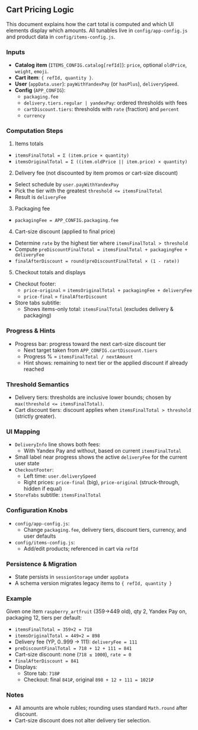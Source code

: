 ## Cart Pricing Logic

This document explains how the cart total is computed and which UI elements display which amounts. All tunables live in `config/app-config.js` and product data in `config/items-config.js`.

### Inputs
- **Catalog item** (`ITEMS_CONFIG.catalog[refId]`): `price`, optional `oldPrice`, `weight`, `emoji`.
- **Cart item**: `{ refId, quantity }`.
- **User** (`appData.user`): `payWithYandexPay` (or `hasPlus`), `deliverySpeed`.
- **Config** (`APP_CONFIG`):
  - `packaging.fee`
  - `delivery.tiers.regular | yandexPay`: ordered thresholds with fees
  - `cartDiscount.tiers`: thresholds with `rate` (fraction) and `percent`
  - `currency`

### Computation Steps
1) Items totals
- `itemsFinalTotal = Σ (item.price × quantity)`
- `itemsOriginalTotal = Σ ((item.oldPrice || item.price) × quantity)`

2) Delivery fee (not discounted by item promos or cart-size discount)
- Select schedule by `user.payWithYandexPay`
- Pick the tier with the greatest `threshold <= itemsFinalTotal`
- Result is `deliveryFee`

3) Packaging fee
- `packagingFee = APP_CONFIG.packaging.fee`

4) Cart-size discount (applied to final price)
- Determine `rate` by the highest tier where `itemsFinalTotal > threshold`
- Compute `preDiscountFinalTotal = itemsFinalTotal + packagingFee + deliveryFee`
- `finalAfterDiscount = round(preDiscountFinalTotal × (1 - rate))`

5) Checkout totals and displays
- Checkout footer:
  - `price-original` = `itemsOriginalTotal + packagingFee + deliveryFee`
  - `price-final` = `finalAfterDiscount`
- Store tabs subtitle:
  - Shows items-only total: `itemsFinalTotal` (excludes delivery & packaging)

### Progress & Hints
- Progress bar: progress toward the next cart-size discount tier
  - Next target taken from `APP_CONFIG.cartDiscount.tiers`
  - Progress % = `itemsFinalTotal / nextAmount`
  - Hint shows: remaining to next tier or the applied discount if already reached

### Threshold Semantics
- Delivery tiers: thresholds are inclusive lower bounds; chosen by `max(threshold <= itemsFinalTotal)`.
- Cart discount tiers: discount applies when `itemsFinalTotal > threshold` (strictly greater).

### UI Mapping
- `DeliveryInfo` line shows both fees:
  - With Yandex Pay and without, based on current `itemsFinalTotal`
- Small label near progress shows the active `deliveryFee` for the current user state
- `CheckoutFooter`:
  - Left time: `user.deliverySpeed`
  - Right prices: `price-final` (big), `price-original` (struck-through, hidden if equal)
- `StoreTabs` subtitle: `itemsFinalTotal`

### Configuration Knobs
- `config/app-config.js`:
  - Change `packaging.fee`, delivery tiers, discount tiers, currency, and user defaults
- `config/items-config.js`:
  - Add/edit products; referenced in cart via `refId`

### Persistence & Migration
- State persists in `sessionStorage` under `appData`
- A schema version migrates legacy items to `{ refId, quantity }`

### Example
Given one item `raspberry_artfruit` (359→449 old), qty 2, Yandex Pay on, packaging 12, tiers per default:
- `itemsFinalTotal = 359×2 = 718`
- `itemsOriginalTotal = 449×2 = 898`
- Delivery fee (YP, 0..999 → 111): `deliveryFee = 111`
- `preDiscountFinalTotal = 718 + 12 + 111 = 841`
- Cart-size discount: none (`718 ≤ 1000`), `rate = 0`
- `finalAfterDiscount = 841`
- Displays:
  - Store tab: `718₽`
  - Checkout: final `841₽`, original `898 + 12 + 111 = 1021₽`

### Notes
- All amounts are whole rubles; rounding uses standard `Math.round` after discount.
- Cart-size discount does not alter delivery tier selection. 
